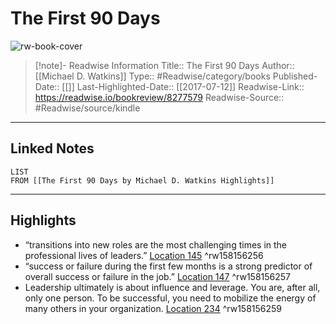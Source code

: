 # The First 90 Days

![rw-book-cover](https://images-na.ssl-images-amazon.com/images/I/51BE4JUbE3L._SL200_.jpg)
<br>
>[!note]- Readwise Information
>Title:: The First 90 Days
>Author:: [[Michael D. Watkins]]
>Type:: #Readwise/category/books
>Published-Date:: [[]]
>Last-Highlighted-Date:: [[2017-07-12]]
>Readwise-Link:: https://readwise.io/bookreview/8277579
>Readwise-Source:: #Readwise/source/kindle
--- 

## Linked Notes
```dataview
LIST
FROM [[The First 90 Days by Michael D. Watkins Highlights]]
```

---

## Highlights
- “transitions into new roles are the most challenging times in the professional lives of leaders.” [Location 145](https://readwise.io/open/158156256) ^rw158156256
- “success or failure during the first few months is a strong predictor of overall success or failure in the job.” [Location 147](https://readwise.io/open/158156257) ^rw158156257
- Leadership ultimately is about influence and leverage. You are, after all, only one person. To be successful, you need to mobilize the energy of many others in your organization. [Location 234](https://readwise.io/open/158156259) ^rw158156259
